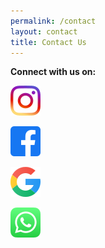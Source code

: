 ```yaml
---
permalink: /contact
layout: contact
title: Contact Us
---
```

**Connect with us on:** 

[![instagram](/images/upload/5296765_camera_instagram_instagram-logo_icon.png)](https://www.instagram.com/saffroncatering.gy/)

[![facebook](/images/upload/5365678_fb_facebook_facebook-logo_icon.png)](https://www.facebook.com/saffroncatering592/)

[![](/images/upload/7123025_logo_google_g_icon.png)](https://g.co/kgs/mJ4e3Y)

[![](/images/upload/5296520_bubble_chat_mobile_whatsapp_whatsapp-logo_icon.png)](https://wa.me/message/DNU575YSQMGRO1) 
